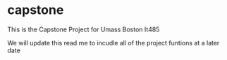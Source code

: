 # capstone

This is the Capstone Project for Umass Boston It485



We will update this read me to incudle all of the project funtions at a 
later date
